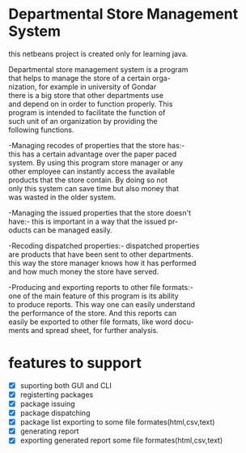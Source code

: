# Departmental Store Management System
this netbeans project is created only for learning java.

Departmental store management system is a program          
that helps to manage the store of a certain orga-          
nization, for example in university of Gondar              
there is a big store that other departments use            
and depend on in order to function properly. This          
program is intended to facilitate the function of          
such unit of an organization by providing the              
following functions.                                       
                                                           
-Managing recodes of properties that the store has:-       
 this has a certain advantage over the paper paced         
 system. By using this program store manager or any        
 other employee can instantly access the available         
 products that the store contain. By doing so not          
 only this system can save time but also money that        
 was wasted in the older system.                           
                                                           
-Managing the issued properties that the store doesn't     
 have:- this is important in a way that the issued pr-     
 oducts can be managed easily.                              
                                                           
-Recoding dispatched properties:- dispatched properties    
 are products that have been sent to other departments.    
 this way the store manager knows how it has performed     
 and how much money the store have served.                 
                                                           
-Producing and exporting reports to other file formats:-   
 one of the main feature of this program is its ability    
 to produce reports. This way one can easily understand    
 the performance of the store. And this reports can        
 easily be exported to other file formats, like word docu-    
 ments and spread sheet, for further analysis.

# features to support
- [x] suporting both GUI and CLI
- [x] registerting packages
- [x] package issuing
- [x] package dispatching
- [x] package list exporting to some file formates(html,csv,text)
- [x] generating report
- [x] exporting generated report some file formates(html,csv,text)
